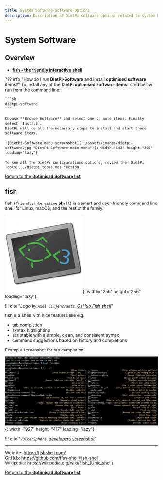 ```yaml
---
title: System Software Software Options
description: Description of DietPi software options related to system base packages
---
```


# System Software

## Overview

- [**fish - the friendly interactive shell**](#fish)

??? info "How do I run **DietPi-Software** and install **optimised software** items?"
    To install any of the **DietPi optimised software items** listed below run from the command line:

    ```sh
    dietpi-software
    ```

    Choose **Browse Software** and select one or more items. Finally select `Install`.  
    DietPi will do all the necessary steps to install and start these software items.

    ![DietPi-Software menu screenshot](../assets/images/dietpi-software.jpg "DietPi-Software main menu"){: width="643" height="365" loading="lazy"}

    To see all the DietPi configurations options, review the [DietPi Tools](../dietpi_tools.md) section.

[Return to the **Optimised Software list**](../software.md)

## fish

fish ( **f**`riendly` **i**`nteractive` **sh**`ell`) is a smart and user-friendly command line shell for Linux, macOS, and the rest of the family.

![fish logo](../assets/images/dietpi-software-system-fish.png "fish shell logo"){: width="256" height="256" loading="lazy"}

!!! cite "*Logo by `Axel Liljencrantz`, [GitHub Fish shell](https://github.com/fish-shell/fish-shell/blob/master/doc_src/python_docs_theme/static/fish.png)*"

fish is a shell with nice features like e.g.

- tab completion
- syntax highlighting
- scriptable with a simple, clean, and consistent syntax
- command suggestions based on history and completions

Example screenshot for tab completion:

![fish screenshot](../assets/images/dietpi-software-system-fish_screenshot.webp "fish shell screenshot tab completion"){: width="927" height="417" loading="lazy"}

!!! cite "*`VulcanSphere`, [developers screenshot](https://commons.wikimedia.org/w/index.php?curid=161253970)*"

***

Website: <https://fishshell.com/>  
GitHub: <https://github.com/fish-shell/fish-shell>  
Wikipedia: <https://wikipedia.org/wiki/Fish_(Unix_shell)>

[Return to the **Optimised Software list**](../software.md)
